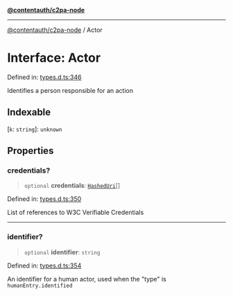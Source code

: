 [**@contentauth/c2pa-node**](../README.md)

***

[@contentauth/c2pa-node](../README.md) / Actor

# Interface: Actor

Defined in: [types.d.ts:346](https://github.com/contentauth/c2pa-node-v2/blob/c336e36bb30fc393837615821d0e64cbfdcdeea6/js-src/types.d.ts#L346)

Identifies a person responsible for an action

## Indexable

\[`k`: `string`\]: `unknown`

## Properties

### credentials?

> `optional` **credentials**: [`HashedUri`](HashedUri.md)[]

Defined in: [types.d.ts:350](https://github.com/contentauth/c2pa-node-v2/blob/c336e36bb30fc393837615821d0e64cbfdcdeea6/js-src/types.d.ts#L350)

List of references to W3C Verifiable Credentials

***

### identifier?

> `optional` **identifier**: `string`

Defined in: [types.d.ts:354](https://github.com/contentauth/c2pa-node-v2/blob/c336e36bb30fc393837615821d0e64cbfdcdeea6/js-src/types.d.ts#L354)

An identifier for a human actor, used when the "type" is `humanEntry.identified`
